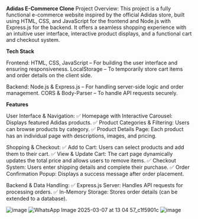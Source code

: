 **Adidas E-Commerce Clone**
Project Overview:
This project is a fully functional e-commerce website inspired by the official Adidas store, built using HTML, CSS, and JavaScript for the frontend and Node.js with Express.js for the backend. It offers a seamless shopping experience with an intuitive user interface, interactive product displays, and a functional cart and checkout system.

**Tech Stack**

Frontend:
HTML, CSS, JavaScript – For building the user interface and ensuring responsiveness.
LocalStorage – To temporarily store cart items and order details on the client side.

Backend:
Node.js & Express.js – For handling server-side logic and order management.
CORS & Body-Parser – To handle API requests securely.

**Features**

User Interface & Navigation:
✅ Homepage with Interactive Carousel: Displays featured Adidas products.
✅ Product Categories & Filtering: Users can browse products by category.
✅ Product Details Page: Each product has an individual page with descriptions, images, and pricing.

Shopping & Checkout:
✅ Add to Cart: Users can select products and add them to their cart.
✅ View & Update Cart: The cart page dynamically updates the total price and allows users to remove items.
✅ Checkout System: Users enter shipping details and complete their purchase.
✅ Order Confirmation Popup: Displays a success message after order placement.

Backend & Data Handling:
✅ Express.js Server: Handles API requests for processing orders.
✅ In-Memory Storage: Stores order details (can be extended to a database).


![image](https://github.com/user-attachments/assets/e2080534-06a5-4dd8-afa6-2e95d80b3176)
![WhatsApp Image 2025-03-07 at 13 04 57_c1f5901c](https://github.com/user-attachments/assets/cfcf5f31-b185-487b-ba44-9b9e5f6c1609)
![image](https://github.com/user-attachments/assets/9e8337c0-d28b-4c79-abfa-4f552d65b60f)


